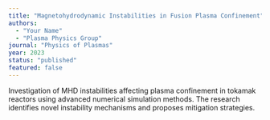 ```yaml
---
title: "Magnetohydrodynamic Instabilities in Fusion Plasma Confinement"
authors: 
  - "Your Name"
  - "Plasma Physics Group"
journal: "Physics of Plasmas"
year: 2023
status: "published"
featured: false
---
```


Investigation of MHD instabilities affecting plasma confinement in tokamak reactors using advanced numerical simulation methods. The research identifies novel instability mechanisms and proposes mitigation strategies.
